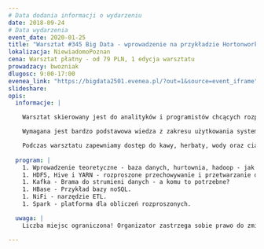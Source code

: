 ```yaml
---
# Data dodania informacji o wydarzeniu
date: 2018-09-24
# Data wydarzenia
event_date: 2020-01-25
title: "Warsztat #345 Big Data - wprowadzenie na przykładzie Hortonworks Data Platform"
lokalizacja: NiewiadomoPoznan
cena: Warsztat płatny - od 79 PLN, 1 edycja warsztatu
prowadzacy: bwozniak
dlugosc: 9:00-17:00
evenea_link: "https://bigdata2501.evenea.pl/?out=1&source=event_iframe"
slideshare:
opis:
  informacje: |

    Warsztat skierowany jest do analityków i programistów chcących rozpocząć swoją przygodę z technologiami Big Data. Uczestnicy zapoznają się z narzędziami, które pozwalają na przetwarzanie danych o wolumenie przekraczającym możliwości tradycyjnych rozwiązań takich jak relacyjne bazy danych czy hurtownie danych. 

    Wymagana jest bardzo podstawowa wiedza z zakresu użytkowania systemu linux i pisania zapytań SQL.

    Podczas warsztatu zapewniamy dostęp do kawy, herbaty, wody oraz ciastek. W porze obiadowej zapewniamy pizzę w wersji mięsnej lub wegetariańskiej.
    
  program: |
    1. Wprowadzenie teoretyczne - baza danych, hurtownia, hadoop - jak nie stracić głowy w chmurach?
    1. HDFS, Hive i YARN - rozproszone przechowywanie i przetwarzanie danych - MapReduce czy SQL?
    1. Kafka - Brama do strumieni danych - a komu to potrzebne?
    1. HBase - Przykład bazy noSQL.
    1. NiFi - narzędzie ETL.
    1. Spark - platforma dla obliczeń rozproszonych.

  uwaga: |
    Liczba miejsc ograniczona! Organizator zastrzega sobie prawo do zmiany lokalizacji wydarzenia oraz jego odwołania w przypadku niezgłoszenia się minimalnej liczby uczestników.

---
```

